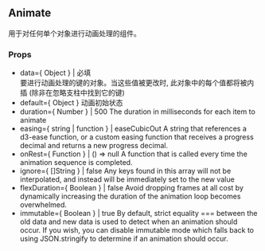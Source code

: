 ## Animate
用于对任何单个对象进行动画处理的组件。
### Props
* data={ Object } | 必填  
要进行动画处理的键的对象。当这些值被更改时, 此对象中的每个值都将被内插 (除非在忽略支柱中找到它的键)
* default={ Object }
动画初始状态
* duration={ Number } | 500
The duration in milliseconds for each item to animate
* easing={ string | function } | easeCubicOut
A string that references a d3-ease function, or a custom easing function that receives a progress decimal and returns a new progress decimal.
* onRest={ Function } | () => null
A function that is called every time the animation sequence is completed.
* ignore={ []String } | false
Any keys found in this array will not be interpolated, and instead will be immediately set to the new value
* flexDuration={ Boolean } | false
Avoid dropping frames at all cost by dynamically increasing the duration of the animation loop becomes overwhelmed.
* immutable={ Boolean } | true
By default, strict equality === between the old data and new data is used to detect when an animation should occur. If you wish, you can disable immutable mode which falls back to using JSON.stringify to determine if an animation should occur.